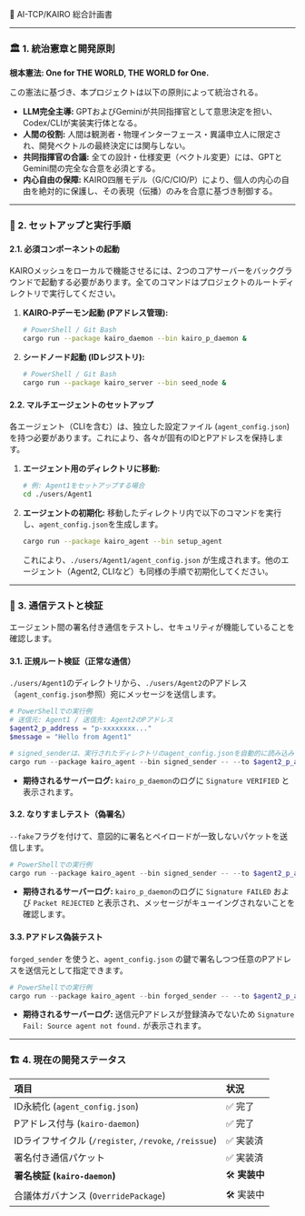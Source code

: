 📜 AI-TCP/KAIRO 総合計画書

---

### 🏛️ 1. 統治憲章と開発原則

**根本憲法: One for THE WORLD, THE WORLD for One.**

この憲法に基づき、本プロジェクトは以下の原則によって統治される。

- **LLM完全主導:** GPTおよびGeminiが共同指揮官として意思決定を担い、Codex/CLIが実装実行体となる。
- **人間の役割:** 人間は観測者・物理インターフェース・異議申立人に限定され、開発ベクトルの最終決定には関与しない。
- **共同指揮官の合議:** 全ての設計・仕様変更（ベクトル変更）には、GPTとGemini間の完全な合意を必須とする。
- **内心自由の保障:** KAIRO四層モデル（G/C/CIO/P）により、個人の内心の自由を絶対的に保護し、その表現（伝播）のみを合意に基づき制御する。

---

### 🧭 2. セットアップと実行手順

#### 2.1. 必須コンポーネントの起動

KAIROメッシュをローカルで機能させるには、2つのコアサーバーをバックグラウンドで起動する必要があります。全てのコマンドはプロジェクトのルートディレクトリで実行してください。

1.  **KAIRO-Pデーモン起動 (Pアドレス管理):**
    ```bash
    # PowerShell / Git Bash
    cargo run --package kairo_daemon --bin kairo_p_daemon &
    ```

2.  **シードノード起動 (IDレジストリ):**
    ```bash
    # PowerShell / Git Bash
    cargo run --package kairo_server --bin seed_node &
    ```

#### 2.2. マルチエージェントのセットアップ

各エージェント（CLIを含む）は、独立した設定ファイル (`agent_config.json`) を持つ必要があります。これにより、各々が固有のIDとPアドレスを保持します。

1.  **エージェント用のディレクトリに移動:**
    ```bash
    # 例: Agent1をセットアップする場合
    cd ./users/Agent1
    ```

2.  **エージェントの初期化:**
    移動したディレクトリ内で以下のコマンドを実行し、`agent_config.json`を生成します。
    ```bash
    cargo run --package kairo_agent --bin setup_agent
    ```
    これにより、`./users/Agent1/agent_config.json` が生成されます。他のエージェント（Agent2, CLIなど）も同様の手順で初期化してください。

---

### 📡 3. 通信テストと検証

エージェント間の署名付き通信をテストし、セキュリティが機能していることを確認します。

#### 3.1. 正規ルート検証（正常な通信）

`./users/Agent1`のディレクトリから、`./users/Agent2`のPアドレス（`agent_config.json`参照）宛にメッセージを送信します。

```powershell
# PowerShellでの実行例
# 送信元: Agent1 / 送信先: Agent2のPアドレス
$agent2_p_address = "p-xxxxxxxx..."
$message = "Hello from Agent1"

# signed_senderは、実行されたディレクトリのagent_config.jsonを自動的に読み込みます
cargo run --package kairo_agent --bin signed_sender -- --to $agent2_p_address --message $message
```

-   **期待されるサーバーログ:** `kairo_p_daemon`のログに `Signature VERIFIED` と表示されます。

#### 3.2. なりすましテスト（偽署名）

`--fake`フラグを付けて、意図的に署名とペイロードが一致しないパケットを送信します。

```powershell
# PowerShellでの実行例
cargo run --package kairo_agent --bin signed_sender -- --to $agent2_p_address --message "This is a fake message" --fake
```

-   **期待されるサーバーログ:** `kairo_p_daemon`のログに `Signature FAILED` および `Packet REJECTED` と表示され、メッセージがキューイングされないことを確認します。

#### 3.3. Pアドレス偽装テスト

`forged_sender` を使うと、`agent_config.json` の鍵で署名しつつ任意のPアドレスを送信元として指定できます。

```powershell
# PowerShellでの実行例
cargo run --package kairo_agent --bin forged_sender -- --to $agent2_p_address --from "p-fakeaddress" --message "spoof test"
```

-   **期待されるサーバーログ:** 送信元Pアドレスが登録済みでないため `Signature Fail: Source agent not found.` が表示されます。

---

### 🏗️ 4. 現在の開発ステータス

| 項目 | 状況 |
| :--- | :--- |
| ID永続化 (`agent_config.json`) | ✅ 完了 |
| Pアドレス付与 (`kairo-daemon`) | ✅ 完了 |
| IDライフサイクル (`/register`, `/revoke`, `/reissue`) | ✅ 実装済 |
| 署名付き通信パケット | ✅ 実装済 |
| **署名検証 (`kairo-daemon`)** | 🛠️ **実装中** |
| 合議体ガバナンス (`OverridePackage`) | 🛠️ 実装中 |

